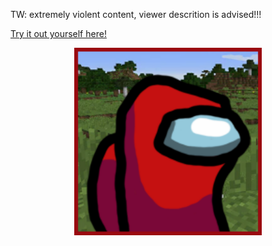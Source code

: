 TW: extremely violent content, viewer descrition is advised!!!

<a href="https://frietvorkje69.github.io/AmongUsSimulator/">Try it out yourself here!</a>

<p align="center"><a href="https://youtu.be/sQopsstNB8A" target="_blank"><img src="https://github.com/Frietvorkje69/AmongUsSimulator/blob/master/img/red.png?raw=true" width="300" alt="amongusred"></a></p>

